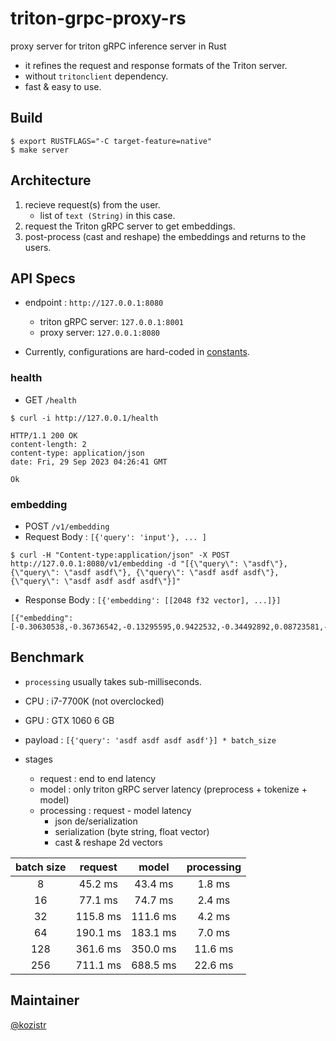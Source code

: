 # triton-grpc-proxy-rs

proxy server for triton gRPC inference server in Rust

* it refines the request and response formats of the Triton server.
* without `tritonclient` dependency.
* fast & easy to use.

## Build

```shell
$ export RUSTFLAGS="-C target-feature=native"
$ make server
```

## Architecture

1. recieve request(s) from the user.
    * list of `text (String)` in this case.
2. request the Triton gRPC server to get embeddings.
3. post-process (cast and reshape) the embeddings and returns to the users.

## API Specs

* endpoint : `http://127.0.0.1:8080`
  * triton gRPC server: `127.0.0.1:8001`
  * proxy server: `127.0.0.1:8080`

* Currently, configurations are hard-coded in [constants](https://github.com/kozistr/triton-grpc-proxy-rs/blob/main/src/constants/mod.rs).

### health

* GET `/health`

```shell
$ curl -i http://127.0.0.1/health
```

```shell
HTTP/1.1 200 OK
content-length: 2
content-type: application/json
date: Fri, 29 Sep 2023 04:26:41 GMT

Ok
```

### embedding

* POST `/v1/embedding`
* Request Body : `[{'query': 'input'}, ... ]`

```shell
$ curl -H "Content-type:application/json" -X POST http://127.0.0.1:8080/v1/embedding -d "[{\"query\": \"asdf\"}, {\"query\": \"asdf asdf\"}, {\"query\": \"asdf asdf asdf\"}, {\"query\": \"asdf asdf asdf asdf\"}]"
```

* Response Body : `[{'embedding': [[2048 f32 vector], ...]}]`

```shell
[{"embedding":[-0.30630538,-0.36736542,-0.13295595,0.9422532,-0.34492892,0.08723581,-0.085213244,-0.72103804,...,-0.06771816,0.068485156,-0.09190754,-0.90863633]}]
```

## Benchmark

* `processing` usually takes sub-milliseconds.

* CPU : i7-7700K (not overclocked)
* GPU : GTX 1060 6 GB
* payload : `[{'query': 'asdf asdf asdf asdf'}] * batch_size`
* stages
  * request : end to end latency
  * model : only triton gRPC server latency (preprocess + tokenize + model)
  * processing : request - model latency
    * json de/serialization
    * serialization (byte string, float vector)
    * cast & reshape 2d vectors

| batch size |  request  |   model   | processing |
|    :---:   |   :---:   |   :---:   |    :---:   |
|      8     |   45.2 ms |   43.4 ms |    1.8 ms  |
|     16     |   77.1 ms |   74.7 ms |    2.4 ms  |
|     32     |  115.8 ms |  111.6 ms |    4.2 ms  |
|     64     |  190.1 ms |  183.1 ms |    7.0 ms  |
|    128     |  361.6 ms |  350.0 ms |   11.6 ms  |
|    256     |  711.1 ms |  688.5 ms |   22.6 ms  |

## Maintainer

[@kozistr](http://kozistr.tech)
